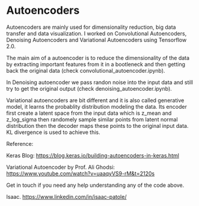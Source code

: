 # Autoencoders

Autoencoders are mainly used for dimensionality reduction, big data transfer and data visualization. I worked on Convolutional Autoencoders, Denoising Autoencoders and Variational Autoencoders using Tensorflow 2.0.

The main aim of a autoencoder is to reduce the dimensionality of the data by extracting important features from it in a bootleneck and then  getting back the original data (check convolutional_autoencoder.ipynb).

In Denoising autoencoder we pass randon noise into the input data and still try to get the original output (check denoising_autoencoder.ipynb).


Variational autoencoders are bit different and it is also called generative model, it learns the probablity distribution modeling the data. Its encoder first create a latent space from the input data which is z_mean and z_log_sigma then randomely sample similar points from latent normal distribution then the decoder maps these points to the original input data. KL divergence is used to achieve this.

Reference:

Keras Blog: https://blog.keras.io/building-autoencoders-in-keras.html

Variational Autoencoder by Prof. Ali Ghodsi: https://www.youtube.com/watch?v=uaaqyVS9-rM&t=2120s
 

Get in touch if you need any help understanding any of the code above.


Isaac.
https://www.linkedin.com/in/isaac-patole/
